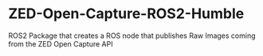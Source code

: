 # ZED-Open-Capture-ROS2-Humble
ROS2 Package that creates a ROS node that publishes Raw Images coming from the ZED Open Capture API
